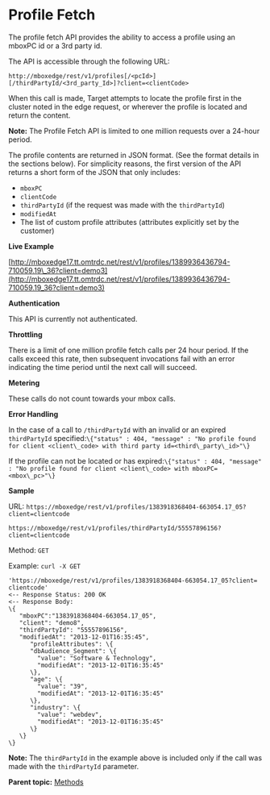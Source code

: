 # Profile Fetch

The profile fetch API provides the ability to access a profile using an mboxPC id or a 3rd party id.

The API is accessible through the following URL:

 `http://mboxedge/rest/v1/profiles[/<pcId>][/thirdPartyId/<3rd_party_Id>]?client=<clientCode>` 

When this call is made, Target attempts to locate the profile first in the cluster noted in the edge request, or wherever the profile is located and return the content.

**Note:** The Profile Fetch API is limited to one million requests over a 24-hour period.

The profile contents are returned in JSON format. \(See the format details in the sections below\). For simplicity reasons, the first version of the API returns a short form of the JSON that only includes:

-   `mboxPC` 
-   `clientCode` 
-   `thirdPartyId` \(if the request was made with the `thirdPartyId`\)
-   `modifiedAt` 
-   The list of custom profile attributes \(attributes explicitly set by the customer\)

 **Live Example** 

[http://mboxedge17.tt.omtrdc.net/rest/v1/profiles/1389936436794-710059.19\_36?client=demo3](http://mboxedge17.tt.omtrdc.net/rest/v1/profiles/1389936436794-710059.19_36?client=demo3) 

 **Authentication** 

This API is currently not authenticated.

 **Throttling** 

There is a limit of one million profile fetch calls per 24 hour period. If the calls exceed this rate, then subsequent invocations fail with an error indicating the time period until the next call will succeed.

 **Metering** 

These calls do not count towards your mbox calls.

 **Error Handling** 

In the case of a call to `/thirdPartyId` with an invalid or an expired `thirdPartyId` specified:`\{"status" : 404, "message" : "No profile found for client <client\_code> with third party id=<third\_party\_id>"\}` 

If the profile can not be located or has expired:`\{"status" : 404, "message" : "No profile found for client <client\_code> with mboxPC=<mbox\_pc>"\}` 

 **Sample** 

URL: `https://mboxedge/rest/v1/profiles/1383918368404-663054.17_05?client=clientcode` 

`https://mboxedge/rest/v1/profiles/thirdPartyId/55557896156?client=clientcode` 

Method: `GET` 

Example: `curl -X GET` 

```
'https://mboxedge/rest/v1/profiles/1383918368404-663054.17_05?client=
clientcode'
<-- Response Status: 200 OK
<-- Response Body:
\{
   "mboxPC":"1383918368404-663054.17_05",
   "client": "demo8",
   "thirdPartyId": "55557896156",
   "modifiedAt": "2013-12-01T16:35:45",
      "profileAttributes": \{
      "dbAudience_Segment": \{
        "value": "Software & Technology",
        "modifiedAt": "2013-12-01T16:35:45"
      \},
      "age": \{
        "value": "39",
        "modifiedAt": "2013-12-01T16:35:45"
      \},
      "industry": \{
        "value": "webdev",
        "modifiedAt": "2013-12-01T16:35:45"
      \}
   \}
\}
```

**Note:** The `thirdPartyId` in the example above is included only if the call was made with the `thirdPartyId` parameter.

**Parent topic:** [Methods](../campaign_state/r_Test_and_Target_API_Sample_Code.md)

